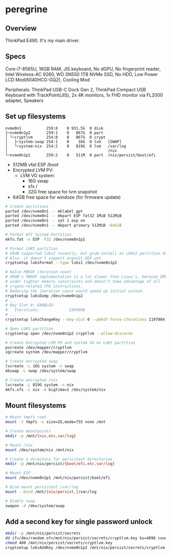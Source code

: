 # peregrine
## Overview
ThinkPad E490. It's my main driver.

## Specs
Core i7-8565U, 16GB RAM, JIS keyboard, No dGPU, No fingerprint reader, Intel Wireless-AC 9260, WD SN550 1TB NVMe SSD, No HDD, Low Power LCD Mod(N140HCG-GQ2), Cooling Mod

Peripherals: ThinkPad USB-C Dock Gen 2, ThinkPad Compact USB Keyboard with TrackPoint(JIS), 2x 4K monitors, 1x FHD monitor via FL2000 adapter, Speakers

## Set up filesystems
```
nvme0n1           259:0    0 931.5G  0 disk  
├─nvme0n1p2       259:1    0   867G  0 part  
│ └─cryptlvm      254:0    0   867G  0 crypt 
│   ├─system-swap 254:1    0    16G  0 lvm   [SWAP]
│   └─system-nix  254:2    0   819G  0 lvm   /var/log
│                                            /nix
└─nvme0n1p1       259:2    0   511M  0 part  /nix/persist/boot/efi
```

- 512MB vfat ESP /boot
- Encrypted LVM PV:
  - LVM VG system:
    - 16G swap
    - xfs /
    - 32G free space for lvm snapshot
- 64GB free space for windoze (for firmware update)

```sh
# Create partitions
parted /dev/nvme0n1 -- mklabel gpt
parted /dev/nvme0n1 -- mkpart ESP fat32 1MiB 512MiB
parted /dev/nvme0n1 -- set 1 esp on
parted /dev/nvme0n1 -- mkpart primary 512MiB -64GiB

# Format EFI System Partition
mkfs.fat -n ESP -F32 /dev/nvme0n1p1

# Format LUKS partition
# GRUB supported luks2 recently, but grub-install on LUKS2 partition doesn't work yet.
# Also, it doesn't support argon2i KDF yet.
cryptsetup luksFormat --type luks1 /dev/nvme0n1p2

# Halve PBKDF iteration count
# GRUB's PBKDF implementation is a lot slower than Linux's, because GRUB operates
# under tighter memory constraints and doesn’t take advantage of all
# crypto-related CPU instructions.
# Reducing the iteration count would speed up initial unlock.
cryptsetup luksDump /dev/nvme0n1p2
# ...
# Key Slot 0: ENABLED
#	Iterations:         	2394008
# ...
cryptsetup luksChangeKey --key-slot 0 --pbkdf-force-iterations 1197004 /dev/nvme0n1p2

# Open LUKS partition
cryptsetup open /dev/nvme0n1p2 cryptlvm --allow-discards

# Create Encrypted LVM PV and system VG on LUKS partition
pvcreate /dev/mapper/cryptlvm
vgcreate system /dev/mapper/cryptlvm

# Create encrypted swap
lvcreate -L 16G system -n swap
mkswap -L swap /dev/system/swap

# Create encrypted /nix
lvcreate -L 819G system -n nix
mkfs.xfs -L nix -m bigtime=1 /dev/system/nix
```

## Mount filesystems
```sh
# Mount tmpfs root
mount -t tmpfs -o size=2G,mode=755 none /mnt

# Create mountpoints
mkdir -p /mnt/{nix,etc,var/log}

# Mount /nix
mount /dev/system/nix /mnt/nix

# Create a directory for persistent directories
mkdir -p /mnt/nix/persist/{boot/efi,etc,var/log}

# Mount ESP
mount /dev/nvme0n1p1 /mnt/nix/persist/boot/efi

# Bind mount persistent /var/log
mount --bind /mnt/{nix/persist,}/var/log

# Enable swap
swapon -d /dev/system/swap
```

## Add a second key for single password unlock
```sh
mkdir -p /mnt/nix/persist/secrets
dd if=/dev/random of=/mnt/nix/persist/secrets/cryptlvm.key bs=4096 count=1
chmod 400 /mnt/nix/persist/secrets/cryptlvm.key
cryptsetup luksAddKey /dev/nvme0n1p2 /mnt/nix/persist/secrets/cryptlvm.key
```
